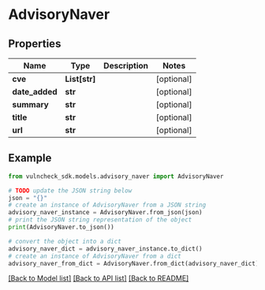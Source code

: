 # AdvisoryNaver


## Properties

Name | Type | Description | Notes
------------ | ------------- | ------------- | -------------
**cve** | **List[str]** |  | [optional] 
**date_added** | **str** |  | [optional] 
**summary** | **str** |  | [optional] 
**title** | **str** |  | [optional] 
**url** | **str** |  | [optional] 

## Example

```python
from vulncheck_sdk.models.advisory_naver import AdvisoryNaver

# TODO update the JSON string below
json = "{}"
# create an instance of AdvisoryNaver from a JSON string
advisory_naver_instance = AdvisoryNaver.from_json(json)
# print the JSON string representation of the object
print(AdvisoryNaver.to_json())

# convert the object into a dict
advisory_naver_dict = advisory_naver_instance.to_dict()
# create an instance of AdvisoryNaver from a dict
advisory_naver_from_dict = AdvisoryNaver.from_dict(advisory_naver_dict)
```
[[Back to Model list]](../README.md#documentation-for-models) [[Back to API list]](../README.md#documentation-for-api-endpoints) [[Back to README]](../README.md)


